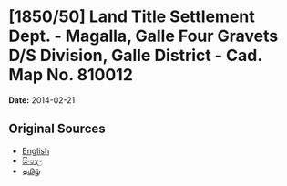 # [1850/50] Land Title Settlement Dept. - Magalla, Galle Four Gravets D/S Division, Galle District - Cad. Map No. 810012

**Date:** 2014-02-21

## Original Sources

- [English](https://documents.gov.lk/view/extra-gazettes/2014/2/1850-50_E.pdf)
- [සිංහල](https://documents.gov.lk/view/extra-gazettes/2014/2/1850-50_S.pdf)
- [தமிழ்](https://documents.gov.lk/view/extra-gazettes/2014/2/1850-50_T.pdf)
